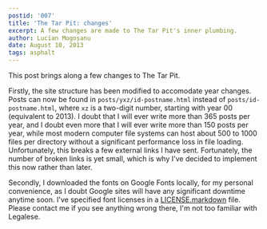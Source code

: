 ```yaml
---
postid: '007'
title: 'The Tar Pit: changes'
excerpt: A few changes are made to The Tar Pit's inner plumbing.
author: Lucian Mogoșanu
date: August 10, 2013
tags: asphalt
---
```


This post brings along a few changes to The Tar Pit.

Firstly, the site structure has been modified to accomodate year changes. Posts
can now be found in `posts/yxz/id-postname.html` instead of
`posts/id-postname.html`, where `xz` is a two-digit number, starting with year
00 (equivalent to 2013). I doubt that I will ever write more than 365 posts per
year, and I doubt even more that I will ever write more than 150 posts per
year, while most modern computer file systems can host about 500 to 1000 files
per directory without a significant performance loss in file loading.
Unfortunately, this breaks a few external links I have sent. Fortunately, the
number of broken links is yet small, which is why I've decided to implement
this now rather than later.

Secondly, I downloaded the fonts on Google Fonts locally, for my personal
convenience, as I doubt Google sites will have any significant downtime anytime
soon. I've specified font licenses in a [LICENSE.markdown][1] file. Please
contact me if you see anything wrong there, I'm not too familiar with Legalese.

[1]: /css/fonts/LICENSE.markdown
